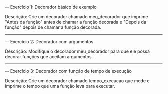 -- Exercício 1: Decorador básico de exemplo

Descrição: Crie um decorador chamado meu_decorador que imprime "Antes da função" antes de chamar a função decorada e "Depois da função" depois de chamar a função decorada.

---

-- Exercício 2: Decorador com argumentos

Descrição: Modifique o decorador meu_decorador para que ele possa decorar funções que aceitam argumentos.

---

-- Exercício 3: Decorador com função de tempo de execução

Descrição: Crie um decorador chamado tempo_execucao que mede e imprime o tempo que uma função leva para executar.

